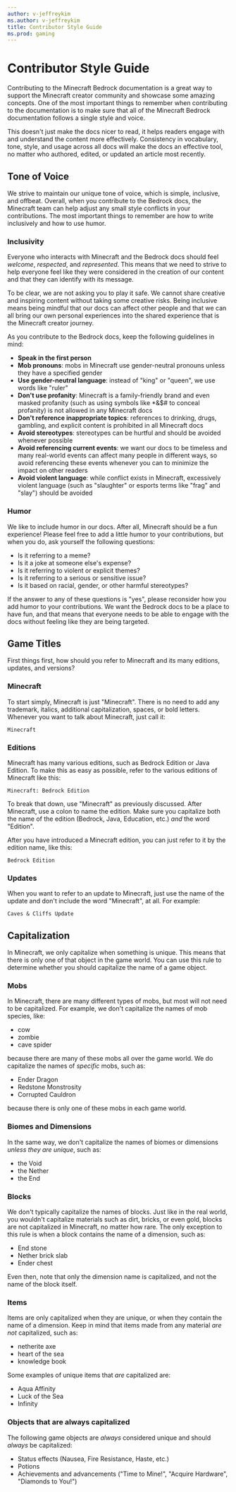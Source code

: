 ```yaml
---
author: v-jeffreykim
ms.author: v-jeffreykim
title: Contributor Style Guide
ms.prod: gaming
---
```


# Contributor Style Guide

Contributing to the Minecraft Bedrock documentation is a great way to support the Minecraft creator community and showcase some amazing concepts. One of the most important things to remember when contributing to the documentation is to make sure that all of the Minecraft Bedrock documentation follows a single style and voice. 

This doesn't just make the docs nicer to read, it helps readers engage with and understand the content more effectively. Consistency in vocabulary, tone, style, and usage across all docs will make the docs an effective tool, no matter who authored, edited, or updated an article most recently.

## Tone of Voice

We strive to maintain our unique tone of voice, which is simple, inclusive, and offbeat. Overall, when you contribute to the Bedrock docs, the Minecraft team can help adjust any small style conflicts in your contributions. The most important things to remember are how to write inclusively and how to use humor.

### Inclusivity

Everyone who interacts with Minecraft and the Bedrock docs should feel *welcome*, *respected*, and *represented*. This means that we need to strive to help everyone feel like they were considered in the creation of our content and that they can identify with its message.

To be clear, we are not asking you to play it safe. We cannot share creative and inspiring content without taking some creative risks. Being inclusive means being mindful that our docs can affect other people and that we can all bring our own personal experiences into the shared experience that is the Minecraft creator journey.

As you contribute to the Bedrock docs, keep the following guidelines in mind:

* **Speak in the first person**
* **Mob pronouns**: mobs in Minecraft use gender-neutral pronouns unless they have a specified gender
* **Use gender-neutral language**: instead of "king" or "queen", we use words like "ruler"
* **Don't use profanity**: Minecraft is a family-friendly brand and even masked profanity (such as using symbols like *&$# to conceal profanity) is not allowed in any Minecraft docs
* **Don't reference inappropriate topics**: references to drinking, drugs, gambling, and explicit content is prohibited in all Minecraft docs
* **Avoid stereotypes**: stereotypes can be hurtful and should be avoided whenever possible
* **Avoid referencing current events**: we want our docs to be timeless and many real-world events can affect many people in different ways, so avoid referencing these events whenever you can to minimize the impact on other readers
* **Avoid violent language**: while conflict exists in Minecraft, excessively violent language (such as "slaughter" or esports terms like "frag" and "slay") should be avoided

### Humor

We like to include humor in our docs. After all, Minecraft should be a fun experience! Please feel free to add a little humor to your contributions, but when you do, ask yourself the following questions:

* Is it referring to a meme?
* Is it a joke at someone else's expense?
* Is it referring to violent or explicit themes?
* Is it referring to a serious or sensitive issue?
* Is it based on racial, gender, or other harmful stereotypes?

If the answer to any of these questions is "yes", please reconsider how you add humor to your contributions. We want the Bedrock docs to be a place to have fun, and that means that everyone needs to be able to engage with the docs without feeling like they are being targeted.

## Game Titles

First things first, how should you refer to Minecraft and its many editions, updates, and versions?

### Minecraft

To start simply, Minecraft is just "Minecraft". There is no need to add any trademark, italics, additional capitalization, spaces, or bold letters. Whenever you want to talk about Minecraft, just call it: 

```Minecraft```

### Editions

Minecraft has many various editions, such as Bedrock Edition or Java Edition. To make this as easy as possible, refer to the various editions of Minecraft like this:

```Minecraft: Bedrock Edition```

To break that down, use "Minecraft" as previously discussed. After Minecraft, use a colon to name the edition. Make sure you capitalize both the name of the edition (Bedrock, Java, Education, etc.) *and* the word "Edition".

After you have introduced a Minecraft edition, you can just refer to it by the edition name, like this:

```Bedrock Edition```

### Updates

When you want to refer to an update to Minecraft, just use the name of the update and don't include the word "Minecraft", at all. For example:

```Caves & Cliffs Update```

## Capitalization

In Minecraft, we only capitalize when something is unique. This means that there is only one of that object in the game world. You can use this rule to determine whether you should capitalize the name of a game object.

### Mobs

In Minecraft, there are many different types of mobs, but most will not need to be capitalized. For example, we don't capitalize the names of mob species, like:

* cow
* zombie
* cave spider

because there are many of these mobs all over the game world. We do capitalize the names of *specific* mobs, such as:

* Ender Dragon
* Redstone Monstrosity
* Corrupted Cauldron

because there is only one of these mobs in each game world.

### Biomes and Dimensions

In the same way, we don't capitalize the names of biomes or dimensions *unless they are unique*, such as:

* the Void
* the Nether
* the End

### Blocks

We don't typically capitalize the names of blocks. Just like in the real world, you wouldn't capitalize materials such as dirt, bricks, or even gold, blocks are not capitalized in Minecraft, no matter how rare. The only exception to this rule is when a block contains the name of a dimension, such as:

* End stone
* Nether brick slab
* Ender chest

Even then, note that only the dimension name is capitalized, and not the name of the block itself.

### Items

Items are only capitalized when they are unique, or when they contain the name of a dimension. Keep in mind that items made from any material *are not* capitalized, such as:

* netherite axe
* heart of the sea
* knowledge book

Some examples of unique items that *are* capitalized are:

* Aqua Affinity
* Luck of the Sea
* Infinity

### Objects that are always capitalized

The following game objects are *always* considered unique and should *always* be capitalized:

* Status effects (Nausea, Fire Resistance, Haste, etc.)
* Potions
* Achievements and advancements ("Time to Mine!", "Acquire Hardware", "Diamonds to You!")
